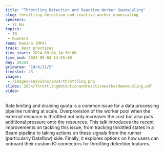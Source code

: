 ```yaml
---
title: "Throttling Detection and Reactive Worker Downscaling"
slug: throttling-detection-and-reactive-worker-downscaling
speakers:
 - Yi Hu
topics:
 - IO
 - Runners
room: Hamina (MP4)
track: Best practices
time_start: 2024-09-04 14:30:00
time_end: 2024-09-04 14:55:00
day: 20241
gridarea: "10/4/11/5"
timeslot: 23
images:
 - /images/sessions/2024/throttling.png
slides: 2024/Throttlingdetectionandreactiveworkerdownscaling.pdf
video: 
---
```


Rate limiting and draining quota is a common issue for a data processing pipeline running at scale. Overprovision of the worker pool when the external resource is throttled not only increases the cost but also puts additional pressure onto the resources. This talk introduces the recent improvements on tackling this issue, from tracking throttled states in a Beam pipeline to taking actions on these signals from the runner (particularly Dataflow) side. Finally, it explores options on how users can onboard their custom IO connectors for throttling detection features.